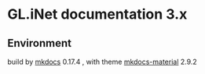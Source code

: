 # GL.iNet documentation 3.x

## Environment 
build by [mkdocs](https://www.mkdocs.org/) 0.17.4 , with theme [mkdocs-material](https://squidfunk.github.io/mkdocs-material/) 2.9.2